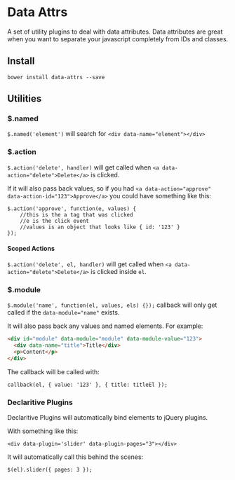 # Data Attrs

A set of utility plugins to deal with data attributes.  Data attributes are great when you want to separate your javascript completely from IDs and classes.

## Install

`bower install data-attrs --save`

## Utilities

### $.named

`$.named('element')` will search for `<div data-name="element"></div>`

### $.action

`$.action('delete', handler)` will get called when `<a data-action="delete">Delete</a>` is clicked.

If it will also pass back values, so if you had `<a data-action="approve" data-action-id="123">Approve</a>` you could have something like this:

```
$.action('approve', function(e, values) {
	//this is the a tag that was clicked
	//e is the click event
	//values is an object that looks like { id: '123' }
});
```

#### Scoped Actions

`$.action('delete', el, handler)` will get called when `<a data-action="delete">Delete</a>` is clicked inside `el`.

### $.module

`$.module('name', function(el, values, els) {});` callback will only get called if the `data-module="name"` exists.

It will also pass back any values and named elements. For example:

```html
<div id="module" data-module="module" data-module-value="123">
  <div data-name="title">Title</div>
  <p>Content</p>
</div>
```

The callback will be called with:

`callback(el, { value: '123' }, { title: titleEl });`

### Declaritive Plugins

Declaritive Plugins will automatically bind elements to jQuery plugins.

With something like this:

```
<div data-plugin='slider' data-plugin-pages="3"></div>
```

It will automatically call this behind the scenes:

```
$(el).slider({ pages: 3 });
```

